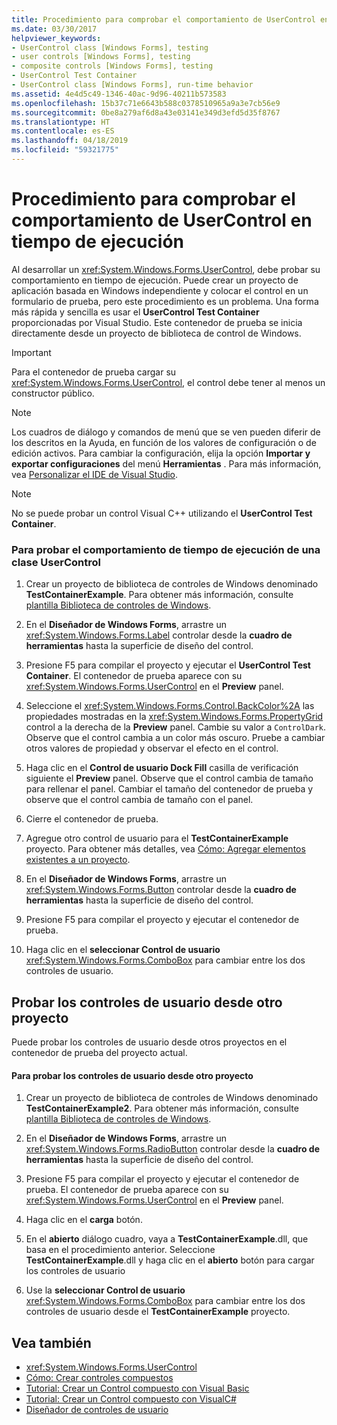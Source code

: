 ```yaml
---
title: Procedimiento para comprobar el comportamiento de UserControl en tiempo de ejecución
ms.date: 03/30/2017
helpviewer_keywords:
- UserControl class [Windows Forms], testing
- user controls [Windows Forms], testing
- composite controls [Windows Forms], testing
- UserControl Test Container
- UserControl class [Windows Forms], run-time behavior
ms.assetid: 4e4d5c49-1346-40ac-9d96-40211b573583
ms.openlocfilehash: 15b37c71e6643b588c0378510965a9a3e7cb56e9
ms.sourcegitcommit: 0be8a279af6d8a43e03141e349d3efd5d35f8767
ms.translationtype: HT
ms.contentlocale: es-ES
ms.lasthandoff: 04/18/2019
ms.locfileid: "59321775"
---
```

# <a name="how-to-test-the-run-time-behavior-of-a-usercontrol"></a>Procedimiento para comprobar el comportamiento de UserControl en tiempo de ejecución
Al desarrollar un <xref:System.Windows.Forms.UserControl>, debe probar su comportamiento en tiempo de ejecución. Puede crear un proyecto de aplicación basada en Windows independiente y colocar el control en un formulario de prueba, pero este procedimiento es un problema. Una forma más rápida y sencilla es usar el **UserControl Test Container** proporcionadas por Visual Studio. Este contenedor de prueba se inicia directamente desde un proyecto de biblioteca de control de Windows.  
  
> [!IMPORTANT]
>  Para el contenedor de prueba cargar su <xref:System.Windows.Forms.UserControl>, el control debe tener al menos un constructor público.  
  
> [!NOTE]
>  Los cuadros de diálogo y comandos de menú que se ven pueden diferir de los descritos en la Ayuda, en función de los valores de configuración o de edición activos. Para cambiar la configuración, elija la opción **Importar y exportar configuraciones** del menú **Herramientas** . Para más información, vea [Personalizar el IDE de Visual Studio](/visualstudio/ide/personalizing-the-visual-studio-ide).  
  
> [!NOTE]
>  No se puede probar un control Visual C++ utilizando el **UserControl Test Container**.  
  
### <a name="to-test-the-run-time-behavior-of-a-usercontrol"></a>Para probar el comportamiento de tiempo de ejecución de una clase UserControl  
  
1. Crear un proyecto de biblioteca de controles de Windows denominado **TestContainerExample**. Para obtener más información, consulte [plantilla Biblioteca de controles de Windows](https://docs.microsoft.com/previous-versions/kxczf775(v=vs.100)).  
  
2. En el **Diseñador de Windows Forms**, arrastre un <xref:System.Windows.Forms.Label> controlar desde la **cuadro de herramientas** hasta la superficie de diseño del control.  
  
3. Presione F5 para compilar el proyecto y ejecutar el **UserControl Test Container**. El contenedor de prueba aparece con su <xref:System.Windows.Forms.UserControl> en el **Preview** panel.  
  
4. Seleccione el <xref:System.Windows.Forms.Control.BackColor%2A> las propiedades mostradas en la <xref:System.Windows.Forms.PropertyGrid> control a la derecha de la **Preview** panel. Cambie su valor a `ControlDark`. Observe que el control cambia a un color más oscuro. Pruebe a cambiar otros valores de propiedad y observar el efecto en el control.  
  
5. Haga clic en el **Control de usuario Dock Fill** casilla de verificación siguiente el **Preview** panel. Observe que el control cambia de tamaño para rellenar el panel. Cambiar el tamaño del contenedor de prueba y observe que el control cambia de tamaño con el panel.  
  
6. Cierre el contenedor de prueba.  
  
7. Agregue otro control de usuario para el **TestContainerExample** proyecto. Para obtener más detalles, vea [Cómo: Agregar elementos existentes a un proyecto](https://docs.microsoft.com/previous-versions/visualstudio/visual-studio-2010/9f4t9t92(v=vs.100)).  
  
8. En el **Diseñador de Windows Forms**, arrastre un <xref:System.Windows.Forms.Button> controlar desde la **cuadro de herramientas** hasta la superficie de diseño del control.  
  
9. Presione F5 para compilar el proyecto y ejecutar el contenedor de prueba.  
  
10. Haga clic en el **seleccionar Control de usuario** <xref:System.Windows.Forms.ComboBox> para cambiar entre los dos controles de usuario.  
  
## <a name="testing-user-controls-from-another-project"></a>Probar los controles de usuario desde otro proyecto  
 Puede probar los controles de usuario desde otros proyectos en el contenedor de prueba del proyecto actual.  
  
#### <a name="to-test-user-controls-from-another-project"></a>Para probar los controles de usuario desde otro proyecto  
  
1. Crear un proyecto de biblioteca de controles de Windows denominado **TestContainerExample2**. Para obtener más información, consulte [plantilla Biblioteca de controles de Windows](https://docs.microsoft.com/previous-versions/kxczf775(v=vs.100)).  
  
2. En el **Diseñador de Windows Forms**, arrastre un <xref:System.Windows.Forms.RadioButton> controlar desde la **cuadro de herramientas** hasta la superficie de diseño del control.  
  
3. Presione F5 para compilar el proyecto y ejecutar el contenedor de prueba. El contenedor de prueba aparece con su <xref:System.Windows.Forms.UserControl> en el **Preview** panel.  
  
4. Haga clic en el **carga** botón.  
  
5. En el **abierto** diálogo cuadro, vaya a **TestContainerExample**.dll, que basa en el procedimiento anterior. Seleccione **TestContainerExample**.dll y haga clic en el **abierto** botón para cargar los controles de usuario  
  
6. Use la **seleccionar Control de usuario** <xref:System.Windows.Forms.ComboBox> para cambiar entre los dos controles de usuario desde el **TestContainerExample** proyecto.  
  
## <a name="see-also"></a>Vea también

- <xref:System.Windows.Forms.UserControl>
- [Cómo: Crear controles compuestos](how-to-author-composite-controls.md)
- [Tutorial: Crear un Control compuesto con Visual Basic](walkthrough-authoring-a-composite-control-with-visual-basic.md)
- [Tutorial: Crear un Control compuesto con VisualC#](walkthrough-authoring-a-composite-control-with-visual-csharp.md)
- [Diseñador de controles de usuario](https://docs.microsoft.com/previous-versions/visualstudio/visual-studio-2010/183c3hth(v=vs.100))

